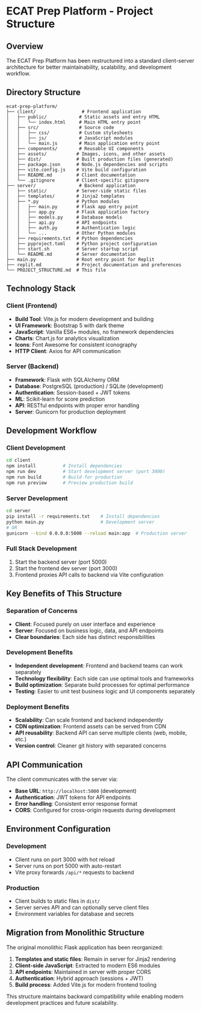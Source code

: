 # ECAT Prep Platform - Project Structure

## Overview

The ECAT Prep Platform has been restructured into a standard client-server architecture for better maintainability, scalability, and development workflow.

## Directory Structure

```
ecat-prep-platform/
├── client/                 # Frontend application
│   ├── public/            # Static assets and entry HTML
│   │   └── index.html     # Main HTML entry point
│   ├── src/               # Source code
│   │   ├── css/           # Custom stylesheets
│   │   ├── js/            # JavaScript modules
│   │   └── main.js        # Main application entry point
│   ├── components/        # Reusable UI components
│   ├── assets/           # Images, icons, and other assets
│   ├── dist/             # Built production files (generated)
│   ├── package.json      # Node.js dependencies and scripts
│   ├── vite.config.js    # Vite build configuration
│   ├── README.md         # Client documentation
│   └── .gitignore        # Client-specific gitignore
├── server/                # Backend application
│   ├── static/           # Server-side static files
│   ├── templates/        # Jinja2 templates
│   ├── *.py              # Python modules
│   │   ├── main.py       # Flask app entry point
│   │   ├── app.py        # Flask application factory
│   │   ├── models.py     # Database models
│   │   ├── api.py        # API endpoints
│   │   ├── auth.py       # Authentication logic
│   │   └── ...           # Other Python modules
│   ├── requirements.txt  # Python dependencies
│   ├── pyproject.toml    # Python project configuration
│   ├── start.sh          # Server startup script
│   └── README.md         # Server documentation
├── main.py               # Root entry point for Replit
├── replit.md             # Project documentation and preferences
└── PROJECT_STRUCTURE.md  # This file
```

## Technology Stack

### Client (Frontend)
- **Build Tool**: Vite.js for modern development and building
- **UI Framework**: Bootstrap 5 with dark theme
- **JavaScript**: Vanilla ES6+ modules, no framework dependencies
- **Charts**: Chart.js for analytics visualization
- **Icons**: Font Awesome for consistent iconography
- **HTTP Client**: Axios for API communication

### Server (Backend)
- **Framework**: Flask with SQLAlchemy ORM
- **Database**: PostgreSQL (production) / SQLite (development)
- **Authentication**: Session-based + JWT tokens
- **ML**: Scikit-learn for score prediction
- **API**: RESTful endpoints with proper error handling
- **Server**: Gunicorn for production deployment

## Development Workflow

### Client Development
```bash
cd client
npm install          # Install dependencies
npm run dev          # Start development server (port 3000)
npm run build        # Build for production
npm run preview      # Preview production build
```

### Server Development
```bash
cd server
pip install -r requirements.txt    # Install dependencies
python main.py                     # Development server
# OR
gunicorn --bind 0.0.0.0:5000 --reload main:app  # Production server
```

### Full Stack Development
1. Start the backend server (port 5000)
2. Start the frontend dev server (port 3000)
3. Frontend proxies API calls to backend via Vite configuration

## Key Benefits of This Structure

### Separation of Concerns
- **Client**: Focused purely on user interface and experience
- **Server**: Focused on business logic, data, and API endpoints
- **Clear boundaries**: Each side has distinct responsibilities

### Development Benefits
- **Independent development**: Frontend and backend teams can work separately
- **Technology flexibility**: Each side can use optimal tools and frameworks
- **Build optimization**: Separate build processes for optimal performance
- **Testing**: Easier to unit test business logic and UI components separately

### Deployment Benefits
- **Scalability**: Can scale frontend and backend independently
- **CDN optimization**: Frontend assets can be served from CDN
- **API reusability**: Backend API can serve multiple clients (web, mobile, etc.)
- **Version control**: Cleaner git history with separated concerns

## API Communication

The client communicates with the server via:
- **Base URL**: `http://localhost:5000` (development)
- **Authentication**: JWT tokens for API endpoints
- **Error handling**: Consistent error response format
- **CORS**: Configured for cross-origin requests during development

## Environment Configuration

### Development
- Client runs on port 3000 with hot reload
- Server runs on port 5000 with auto-restart
- Vite proxy forwards `/api/*` requests to backend

### Production
- Client builds to static files in `dist/`
- Server serves API and can optionally serve client files
- Environment variables for database and secrets

## Migration from Monolithic Structure

The original monolithic Flask application has been reorganized:

1. **Templates and static files**: Remain in server for Jinja2 rendering
2. **Client-side JavaScript**: Extracted to modern ES6 modules
3. **API endpoints**: Maintained in server with proper CORS
4. **Authentication**: Hybrid approach (sessions + JWT)
5. **Build process**: Added Vite.js for modern frontend tooling

This structure maintains backward compatibility while enabling modern development practices and future scalability.